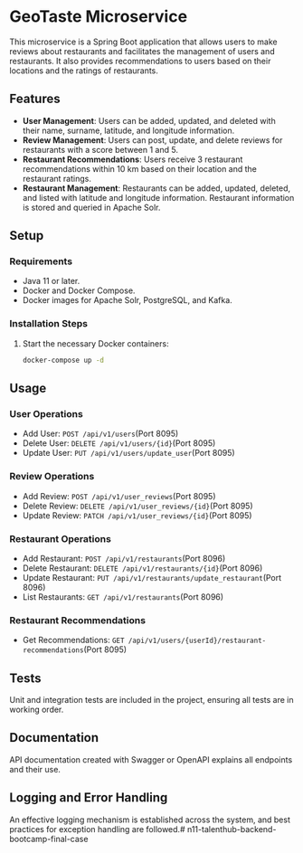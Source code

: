 # GeoTaste Microservice

This microservice is a Spring Boot application that allows users to make reviews about restaurants and facilitates the management of users and restaurants. It also provides recommendations to users based on their locations and the ratings of restaurants.

## Features
- **User Management**: Users can be added, updated, and deleted with their name, surname, latitude, and longitude information.
- **Review Management**: Users can post, update, and delete reviews for restaurants with a score between 1 and 5.
- **Restaurant Recommendations**: Users receive 3 restaurant recommendations within 10 km based on their location and the restaurant ratings.
- **Restaurant Management**: Restaurants can be added, updated, deleted, and listed with latitude and longitude information. Restaurant information is stored and queried in Apache Solr.

## Setup
### Requirements
- Java 11 or later.
- Docker and Docker Compose.
- Docker images for Apache Solr, PostgreSQL, and Kafka.

### Installation Steps
1. Start the necessary Docker containers:
    ```bash
    docker-compose up -d
    ```

## Usage
### User Operations
- Add User: `POST /api/v1/users`(Port 8095)
- Delete User: `DELETE /api/v1/users/{id}`(Port 8095)
- Update User: `PUT /api/v1/users/update_user`(Port 8095)

### Review Operations
- Add Review: `POST /api/v1/user_reviews`(Port 8095)
- Delete Review: `DELETE /api/v1/user_reviews/{id}`(Port 8095)
- Update Review: `PATCH /api/v1/user_reviews/{id}`(Port 8095)

### Restaurant Operations
- Add Restaurant: `POST /api/v1/restaurants`(Port 8096)
- Delete Restaurant: `DELETE /api/v1/restaurants/{id}`(Port 8096)
- Update Restaurant: `PUT /api/v1/restaurants/update_restaurant`(Port 8096)
- List Restaurants: `GET /api/v1/restaurants`(Port 8096)

### Restaurant Recommendations
- Get Recommendations: `GET /api/v1/users/{userId}/restaurant-recommendations`(Port 8095)

## Tests
Unit and integration tests are included in the project, ensuring all tests are in working order.

## Documentation
API documentation created with Swagger or OpenAPI explains all endpoints and their use.

## Logging and Error Handling
An effective logging mechanism is established across the system, and best practices for exception handling are followed.# n11-talenthub-backend-bootcamp-final-case
